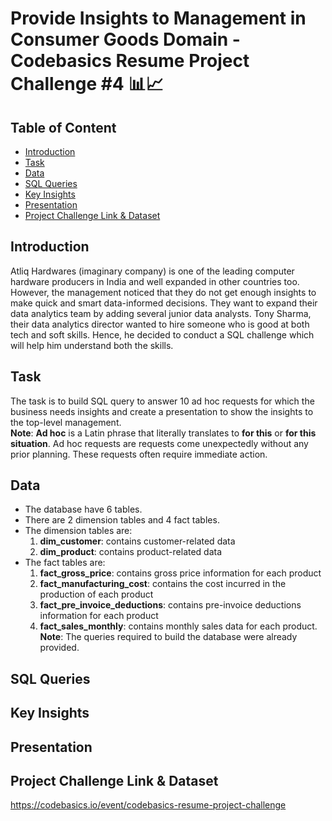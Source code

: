 # Provide Insights to Management in Consumer Goods Domain - Codebasics Resume Project Challenge #4 📊📈

## Table of Content
* [Introduction]()
* [Task]()
* [Data]()
* [SQL Queries]()
* [Key Insights]()
* [Presentation]()
* [Project Challenge Link & Dataset](#project-challenge-link--dataset)

## Introduction

Atliq Hardwares (imaginary company) is one of the leading computer hardware producers in India and well expanded in other countries too.
However, the management noticed that they do not get enough insights to make quick and smart data-informed decisions. They want to expand their data analytics team by adding several junior data analysts. Tony Sharma, their data analytics director wanted to hire someone who is good at both tech and soft skills. Hence, he decided to conduct a SQL challenge which will help him understand both the skills.

## Task
The task is to build SQL query to answer 10 ad hoc requests for which the business needs insights and create a presentation to show the insights to the top-level management.<br>
**Note**: **Ad hoc** is a Latin phrase that literally translates to **for this** or **for this situation**. Ad hoc requests are requests come unexpectedly without any prior planning. These requests often require immediate action.

## Data

* The database have 6 tables.
* There are 2 dimension tables and 4 fact tables.
* The dimension tables are:
  1. **dim_customer**: contains customer-related data
  2. **dim_product**: contains product-related data
* The fact tables are:
  1. **fact_gross_price**: contains gross price information for each product
  2. **fact_manufacturing_cost**: contains the cost incurred in the production of each product
  3. **fact_pre_invoice_deductions**: contains pre-invoice deductions information for each product
  4. **fact_sales_monthly**: contains monthly sales data for each product.<br>
**Note**: The queries required to build the database were already provided.

## SQL Queries
## Key Insights
## Presentation

## Project Challenge Link & Dataset
https://codebasics.io/event/codebasics-resume-project-challenge
